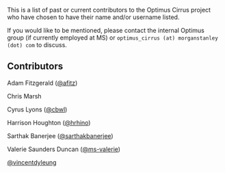 This is a list of past or current contributors to the Optimus Cirrus project who have chosen to have their name and/or username listed. 

If you would like to be mentioned, please contact the internal Optimus group (if currently employed at MS) or `optimus_cirrus (at) morganstanley (dot) com` to discuss. 

## Contributors
Adam Fitzgerald ([@afitz](http://github.com/afitz))

Chris Marsh

Cyrus Lyons ([@cbwl](http://github.com/cbwl))

Harrison Houghton ([@hrhino](http://github.com/hrhino))

Sarthak Banerjee ([@sarthakbanerjee](http://github.com/sarthakbanerjee))

Valerie Saunders Duncan ([@ms-valerie](http://github.com/ms-valerie))

[@vincentdyleung](http://github.com/vincentdyleung)
